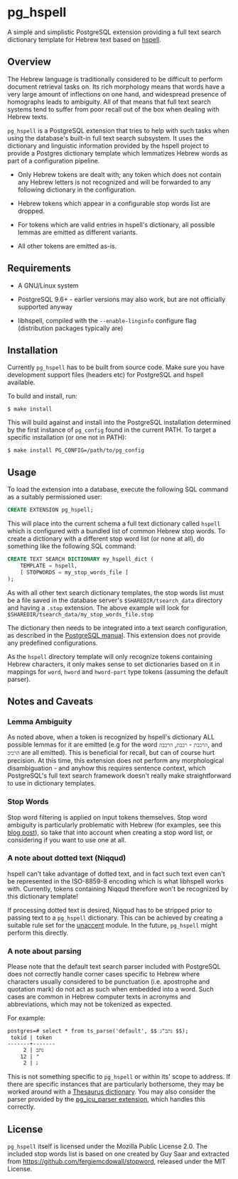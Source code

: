 # pg_hspell

A simple and simplistic PostgreSQL extension providing a full text search dictionary template for Hebrew text based on [hspell](http://hspell.ivrix.org.il).

## Overview

The Hebrew language is traditionally considered to be difficult to perform document retrieval tasks on. Its rich morphology means that words have a very large amount of inflections on one hand, and widespread presence of homographs leads to ambiguity. All of that means that full text search systems tend to suffer from poor recall out of the box when dealing with Hebrew texts.

`pg_hspell` is a PostgreSQL extension that tries to help with such tasks when using the database's built-in full text search subsystem. It uses the dictionary and linguistic information provided by the hspell project to provide a Postgres dictionary template which lemmatizes Hebrew words as part of a configuration pipeline.

* Only Hebrew tokens are dealt with; any token which does not contain any Hebrew letters is not recognized and will be forwarded to any following dictionary in the configuration.

* Hebrew tokens which appear in a configurable stop words list are dropped.

* For tokens which are valid entries in hspell's dictionary, all possible lemmas are emitted as different variants.

* All other tokens are emitted as-is.

## Requirements

* A GNU/Linux system

* PostgreSQL 9.6+ - earlier versions may also work, but are not officially supported anyway

* libhspell, compiled with the `--enable-linginfo` configure flag (distribution packages typically are)

## Installation

Currently `pg_hspell` has to be built from source code. Make sure you have development support files (headers etc) for PostgreSQL and hspell available.

To build and install, run:
```
$ make install
```

This will build against and install into the PostgreSQL installation determined by the first instance of `pg_config` found in the current PATH. To target a specific installation (or one not in PATH):

```
$ make install PG_CONFIG=/path/to/pg_config
```

## Usage

To load the extension into a database, execute the following SQL command as a suitably permissioned user:

```sql
CREATE EXTENSION pg_hspell;
```

This will place into the current schema a full text dictionary called `hspell` which is configured with a bundled list of common Hebrew stop words. To create a dictionary with a different stop word list (or none at all), do something like the following SQL command:

```sql
CREATE TEXT SEARCH DICTIONARY my_hspell_dict (
    TEMPLATE = hspell,
    [ STOPWORDS = my_stop_words_file ]
);
```

As with all other text search dictionary templates, the stop words list must be a file saved in the database server's `$SHAREDIR/tsearch_data` directory and having a `.stop` extension. The above example will look for `$SHAREDIR/tsearch_data/my_stop_words_file.stop`

The dictionary then needs to be integrated into a text search configuration, as described in the [PostgreSQL manual](https://www.postgresql.org/docs/current/textsearch-configuration.html). This extension does not provide any predefined configurations.

As the `hspell` directory template will only recognize tokens containing Hebrew characters, it only makes sense to set dictionaries based on it in mappings for `word`, `hword` and `hword-part` type tokens (assuming the default parser).

## Notes and Caveats

### Lemma Ambiguity

As noted above, when a token is recognized by hspell's dictionary ALL possible lemmas for it are emitted (e.g for the word `הרכבת` - `רכבת`, `הרכבה`, and `הרכיב` are all emitted). This is beneficial for recall, but can of course hurt precision. At this time, this extension does not perform any morphological disambiguation - and anyhow this requires sentence context, which PostgreSQL's full text search framework doesn't really make straightforward to use in dictionary templates.

### Stop Words

Stop word filtering is applied on input tokens themselves. Stop word ambiguity is particularly problematic with Hebrew (for examples, see this [blog post](https://code972.com/blog/2010/05/challenges-with-indexing-hebrew-texts-hebmorph-part-1-18)), so take that into account when creating a stop word list, or considering if you want to use one at all.

### A note about dotted text (Niqqud)

hspell can't take advantage of dotted text, and in fact such text even can't be represented in the ISO-8859-8 encoding which is what libhspell works with. Currently, tokens containing Niqqud therefore won't be recognized by this dictionary template!

If processing dotted text is desired, Niqqud has to be stripped prior to passing text to a `pg_hspell` dictionary. This can be achieved by creating a suitable rule set for the [unaccent](https://www.postgresql.org/docs/current/unaccent.html) module. In the future, `pg_hspell` might perform this directly.

### A note about parsing

Please note that the default text search parser included with PostgreSQL does not correctly handle corner cases specific to Hebrew where characters usually considered to be punctuation (i.e. apostrophe and quotation mark) do not act as such when embedded into a word. Such cases are common in Hebrew computer texts in acronyms and abbreviations, which may not be tokenized as expected.

For example:
```
postgres=# select * from ts_parse('default', $$ נתב"ג $$);
 tokid | token 
-------+-------
     2 | נתב
    12 | "
     2 | ג
```

This is not something specific to `pg_hspell` or within its' scope to address. If there are specific instances that are particularly bothersome, they may be worked around with a [Thesaurus dictionary](https://www.postgresql.org/docs/current/textsearch-dictionaries.html#TEXTSEARCH-THESAURUS). You may also consider the parser provided by the [pg_icu_parser extension](https://github.com/IgKh/pg_icu_parser), which handles this correctly.

## License

`pg_hspell` itself is licensed under the Mozilla Public License 2.0. The included stop words list is based on one created by Guy Saar and extracted from https://github.com/fergiemcdowall/stopword, released under the MIT License.
